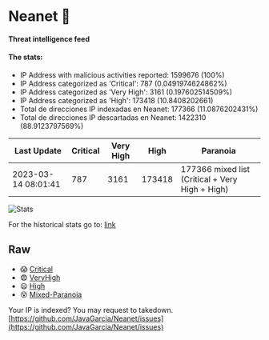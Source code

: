 # Neanet :hocho:
#### Threat intelligence feed
#### The stats:

- IP Address with malicious activities reported: 1599676 (100%)
- IP Address categorized as 'Critical':  787 (0.0491974624862%)
- IP Address categorized as 'Very High':  3161 (0.197602514509%)
- IP Address categorized as 'High':  173418 (10.8408202661)
- Total de direcciones IP indexadas en Neanet:  177366 (11.0876202431%)
- Total de direcciones IP descartadas en Neanet:  1422310 (88.9123797569%)

| Last Update | Critical | Very High | High | Paranoia |
| --- | --- | --- | --- | --- |
| 2023-03-14 08:01:41 | 787 | 3161 | 173418 | 177366 mixed list (Critical + Very High + High)|

![Stats](https://docs.google.com/spreadsheets/d/e/2PACX-1vSnaNMIXVabIpDJjufMlzH7poXnshF3mgd8Is1g9ytUEzVsP5my4Trn8f-xkoLLQ38xpL3HtmUexLo6/pubchart?oid=501124687&format=image)

For the historical stats go to: [link](/stats.csv)
## Raw
- :scream: [Critical](https://raw.githubusercontent.com/JavaGarcia/Neanet/master/blacklists/neanet_critical.txt)
- :fearful: [VeryHigh](https://raw.githubusercontent.com/JavaGarcia/Neanet/master/blacklists/neanet_veryHigh.txtt)
- :frowning: [High](https://raw.githubusercontent.com/JavaGarcia/Neanet/master/blacklists/neanet_high.txt)
- :dizzy_face: [Mixed-Paranoia](https://raw.githubusercontent.com/JavaGarcia/Neanet/master/blacklists/neanet_all.txt)


Your IP is indexed? You may request to takedown. [https://github.com/JavaGarcia/Neanet/issues](https://github.com/JavaGarcia/Neanet/issues)



























































































































































































































































































































































































































































































































































































































































































































































































































































































































































































































































































































































































































































































































































































































































































































































































































































































































































































































































































































































































































































































































































































































































































































































































































































































































































































































































































































































































































































































































































































































































































































































































































































































































































































































































































































































































































































































































































































































































































































































































































































































































































































































































































































































































































































































































































































































































































































































































































































































































































































































































































































































































































































































































































































































































































































































































































































































































































































































































































































































































































































































































































































































































































































































































































































































































































































































































































































































































































































































































































































































































































































































































































































































































































































































































































































































































































































































































































































































































































































































































































































































































































































































































































































































































































































































































































































































































































































































































































































































































































































































































































































































































































































































































































































































































































































































































































































































































































































































































































































































































































































